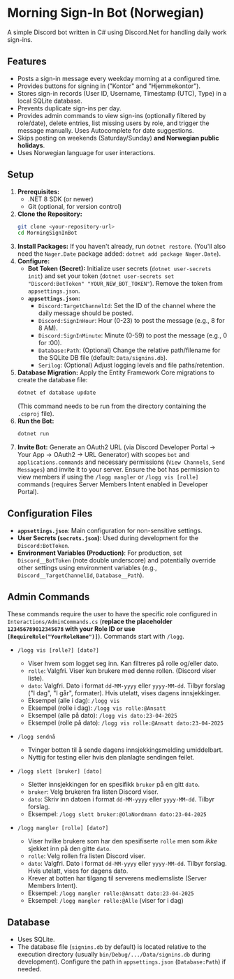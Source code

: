 # Morning Sign-In Bot (Norwegian)

A simple Discord bot written in C# using Discord.Net for handling daily work sign-ins.

## Features

- Posts a sign-in message every weekday morning at a configured time.
- Provides buttons for signing in ("Kontor" and "Hjemmekontor").
- Stores sign-in records (User ID, Username, Timestamp (UTC), Type) in a local SQLite database.
- Prevents duplicate sign-ins per day.
- Provides admin commands to view sign-ins (optionally filtered by role/date), delete entries, list missing users by role, and trigger the message manually. Uses Autocomplete for date suggestions.
- Skips posting on weekends (Saturday/Sunday) **and Norwegian public holidays**.
- Uses Norwegian language for user interactions.

## Setup

1.  **Prerequisites:**
    - .NET 8 SDK (or newer)
    - Git (optional, for version control)
2.  **Clone the Repository:**
    ```bash
    git clone <your-repository-url>
    cd MorningSignInBot
    ```
3.  **Install Packages:** If you haven't already, run `dotnet restore`. (You'll also need the `Nager.Date` package added: `dotnet add package Nager.Date`).
4.  **Configure:**
    - **Bot Token (Secret):** Initialize user secrets (`dotnet user-secrets init`) and set your token (`dotnet user-secrets set "Discord:BotToken" "YOUR_NEW_BOT_TOKEN"`). Remove the token from `appsettings.json`.
    - **`appsettings.json`:**
      - `Discord:TargetChannelId`: Set the ID of the channel where the daily message should be posted.
      - `Discord:SignInHour`: Hour (0-23) to post the message (e.g., 8 for 8 AM).
      - `Discord:SignInMinute`: Minute (0-59) to post the message (e.g., 0 for :00).
      - `Database:Path`: (Optional) Change the relative path/filename for the SQLite DB file (default: `Data/signins.db`).
      - `Serilog`: (Optional) Adjust logging levels and file paths/retention.
5.  **Database Migration:** Apply the Entity Framework Core migrations to create the database file:
    ```bash
    dotnet ef database update
    ```
    (This command needs to be run from the directory containing the `.csproj` file).
6.  **Run the Bot:**
    ```bash
    dotnet run
    ```
7.  **Invite Bot:** Generate an OAuth2 URL (via Discord Developer Portal -> Your App -> OAuth2 -> URL Generator) with scopes `bot` and `applications.commands` and necessary permissions (`View Channels`, `Send Messages`) and invite it to your server. Ensure the bot has permission to view members if using the `/logg mangler` or `/logg vis [rolle]` commands (requires Server Members Intent enabled in Developer Portal).

## Configuration Files

- **`appsettings.json`**: Main configuration for non-sensitive settings.
- **User Secrets (`secrets.json`)**: Used during development for the `Discord:BotToken`.
- **Environment Variables (Production)**: For production, set `Discord__BotToken` (note double underscore) and potentially override other settings using environment variables (e.g., `Discord__TargetChannelId`, `Database__Path`).

## Admin Commands

These commands require the user to have the specific role configured in `Interactions/AdminCommands.cs` (**replace the placeholder `123456789012345678` with your Role ID or use `[RequireRole("YourRoleName")]`**). Commands start with `/logg`.

- `/logg vis [rolle?] [dato?]`

  - Viser hvem som logget seg inn. Kan filtreres på rolle og/eller dato.
  - `rolle`: Valgfri. Viser kun brukere med denne rollen. (Discord viser liste).
  - `dato`: Valgfri. Dato i format `dd-MM-yyyy` eller `yyyy-MM-dd`. Tilbyr forslag ("I dag", "I går", formater). Hvis utelatt, vises dagens innsjekkinger.
  - Eksempel (alle i dag): `/logg vis`
  - Eksempel (rolle i dag): `/logg vis rolle:@Ansatt`
  - Eksempel (alle på dato): `/logg vis dato:23-04-2025`
  - Eksempel (rolle på dato): `/logg vis rolle:@Ansatt dato:23-04-2025`

- `/logg sendnå`

  - Tvinger botten til å sende dagens innsjekkingsmelding umiddelbart.
  - Nyttig for testing eller hvis den planlagte sendingen feilet.

- `/logg slett [bruker] [dato]`

  - Sletter innsjekkingen for en spesifikk `bruker` på en gitt `dato`.
  - `bruker`: Velg brukeren fra listen Discord viser.
  - `dato`: Skriv inn datoen i format `dd-MM-yyyy` eller `yyyy-MM-dd`. Tilbyr forslag.
  - Eksempel: `/logg slett bruker:@OlaNordmann dato:23-04-2025`

- `/logg mangler [rolle] [dato?]`
  - Viser hvilke brukere som har den spesifiserte `rolle` men som _ikke_ sjekket inn på den gitte `dato`.
  - `rolle`: Velg rollen fra listen Discord viser.
  - `dato`: Valgfri. Dato i format `dd-MM-yyyy` eller `yyyy-MM-dd`. Tilbyr forslag. Hvis utelatt, vises for dagens dato.
  - Krever at botten har tilgang til serverens medlemsliste (Server Members Intent).
  - Eksempel: `/logg mangler rolle:@Ansatt dato:23-04-2025`
  - Eksempel: `/logg mangler rolle:@Alle` (viser for i dag)

## Database

- Uses SQLite.
- The database file (`signins.db` by default) is located relative to the execution directory (usually `bin/Debug/.../Data/signins.db` during development). Configure the path in `appsettings.json` (`Database:Path`) if needed.
